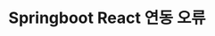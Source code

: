 ---
layout: post
related_posts:
  - /error/error/error_1/
title: Springboot React 연동 오류 
categories: 
  - error
  - spring boot
  - react
---